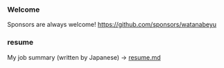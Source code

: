 ### Welcome
Sponsors are always welcome!
https://github.com/sponsors/watanabeyu

### resume
My job summary (written by Japanese) -> [resume.md](./resume.md)
